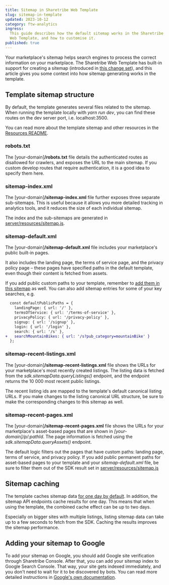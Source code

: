 ```yaml
---
title: Sitemap in Sharetribe Web Template
slug: sitemap-in-template
updated: 2023-10-12
category: ftw-analytics
ingress:
  This guide describes how the default sitemap works in the Sharetribe
  Web Template, and how to customise it.
published: true
---
```


Your marketplace's sitemap helps search engines to process the correct
information on your marketplace. The Sharetribe Web Template has
built-in support for creating a sitemap (introduced in
[this change set](https://github.com/sharetribe/web-template/pull/243)),
and this article gives you some context into how sitemap generating
works in the template.

## Template sitemap structure

By default, the template generates several files related to the sitemap.
When running the template locally with _yarn run dev_, you can find
these routes on the dev server port, i.e. localhost:3500.

You can read more about the template sitemap and other resources in the
[Resources README](https://github.com/sharetribe/web-template/blob/main/server/resources/README.md).

### robots.txt

The [your-domain]**/robots.txt** file details the authenticated routes
as disallowed for crawlers, and exposes the URL to the main sitemap. If
you custom develop routes that require authentication, it is a good idea
to specify them here.

### sitemap-index.xml

The [your-domain]**/sitemap-index.xml** file further exposes three
separate sub-sitemaps. This is useful because it allows you more
detailed tracking in analytics tools, and it reduces the size of each
individual sitemap.

The index and the sub-sitemaps are generated in
[server/resources/sitemap.js](https://github.com/sharetribe/web-template/blob/main/server/resources/sitemap.js).

### sitemap-default.xml

The [your-domain]**/sitemap-default.xml** file includes your
marketplace's public built-in pages.

It also includes the landing page, the terms of service page, and the
privacy policy page – these pages have specified paths in the default
template, even though their content is fetched from assets.

If you add public custom paths to your template, remember to
[add them in this sitemap](https://github.com/sharetribe/web-template/blob/main/server/resources/sitemap.js#L45)
as well. You can also add sitemap entries for some of your key searches,
e.g.

```diff
  const defaultPublicPaths = {
    landingPage: { url: '/' },
    termsOfService: { url: '/terms-of-service' },
    privacyPolicy: { url: '/privacy-policy' },
    signup: { url: '/signup' },
    login: { url: '/login' },
    search: { url: '/s' },
+   searchMountainBikes: { url: '/s?pub_category=mountainBike' }
  };
```

### sitemap-recent-listings.xml

The [your-domain]**/sitemap-recent-listings.xml** file shows the URLs
for your marketplace's most recently created listings. The listing data
is fetched from the _sdk.sitemapData.queryListings()_ endpoint, and the
endpoint returns the 10 000 most recent public listings.

The recent listing ids are mapped to the template's default canonical
listing URLs. If you make changes to the listing canonical URL
structure, be sure to make the corresponding changes to this sitemap as
well.

### sitemap-recent-pages.xml

The [your-domain]**/sitemap-recent-pages.xml** file shows the URLs for
your marketplace's asset-based pages that are shown in
_[your-domain]/p/:pathId_. The page information is fetched using the
_sdk.sitemapData.queryAssets()_ endpoint.

The default logic filters out the pages that have custom paths: landing
page, terms of service, and privacy policy. If you add public permanent
paths for asset-based pages to your template and your
_sitemap-default.xml_ file, be sure to filter them out of the SDK result
set in
[server/resources/sitemap.js](https://github.com/sharetribe/web-template/blob/main/server/resources/sitemap.js#L284)

## Sitemap caching

The template caches sitemap data
[for one day by default](https://github.com/sharetribe/web-template/blob/main/server/resources/sitemap.js#L55).
In addition, the sitemap API endpoints cache results for one day. This
means that when using the template, the combined cache effect can be up
to two days.

Especially on bigger sites with multiple listings, listing sitemap data
can take up to a few seconds to fetch from the SDK. Caching the results
improves the sitemap performance.

## Adding your sitemap to Google

To add your sitemap on Google, you should add Google site verification
through Sharetribe Console. After that, you can add your sitemap index
to Google Search Console. That way, your site gets indexed immediately,
and you don't need to wait for it to be discovered by bots. You can read
more detailed instructions in
[Google's own documentation](https://developers.google.com/search/docs/crawling-indexing/sitemaps/build-sitemap#addsitemap).
